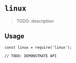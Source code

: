 # `linux`

> TODO: description

## Usage

```
const linux = require('linux');

// TODO: DEMONSTRATE API
```
